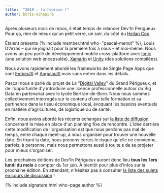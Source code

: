 ```yaml
---
title:  "2019 : la reprise !"
author: boris-schapira
---
```


Après plusieurs mois de repos, il était temps de relancer Dev'In Périgueux. Pour ça, rien de mieux qu'un petit verre, un soir, du côté du [Heilan Coo](https://goo.gl/maps/k5ZHkELMGkr).

Étaient présents {% include member.html who="pascal-menut" %}, Louis D'Arras – qui se joignait pour la première fois à nous – et moi-même. Nous avons un peu parlé de développement mobile cross-platform avec [Ionic](https://ionicframework.com/) (une solution web encapsulée), [Xamarin](https://visualstudio.microsoft.com/xamarin/) et [Unity](https://unity3d.com/learn/tutorials/topics/mobile-touch/mobile-development) (des solutions compilées). 

Nous avons rapidement abordé les frameworks de <span lang="en">Single Page Apps</span> que sont [EmberJS](https://emberjs.com/) et [AngularJS](https://angularjs.org/) mais sans entrer dans les détails.

Pascal nous a parlé du projet de La "[Digital Valley](https://www.entreprendre-agglo-perigueux.com/2017_p-607/digital-valley-la-transformation-numerique-a-portee-de-main_p-617)" du Grand Périgueux, et de l'opportunité d'y introduire une licence professionnelle autour du Big Data en partenariat avec le lycée Bertran-de-Born. Nous nous sommes collectivement interrogés sur le contenu d'une telle formation et sa pertinence dans le tissu économique local, évoquant les besoins éventuels en matière d'agricultures, de logistique ou de santé.

Enfin, nous avons abordé les récents échanges sur [la liste de diffusion](/nous-rejoindre/) concernant la mise en place d'un planning fixe de rencontre. L'idée derrière cette modification de l'organisation est que nous perdons pas mal de temps, entre chaque meet-up, à nous organiser pour trouver une nouvelle date. En fixant la date, nous prenons certes le risque qu'elle ne convienne, parfois, à personne, mais nous permettons aussi à tou·te·s de se projeter pour mieux s'organiser.

Les prochaines éditions de Dev'In Périgueux auront donc lieu **tous les 1ers lundi du mois** à compter du 1er juin. À bientôt pour plus d'infos sur la prochaine édition. En attendant, n'hésitez pas à consulter [la liste des sujets en cours de discussion](/2018-11-un-point-sur-les-sujets/) !

{% include signature.html who=page.author %}
